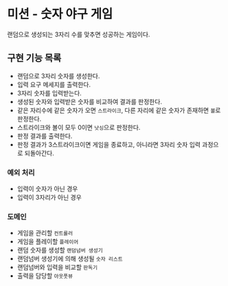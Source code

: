 # 미션 - 숫자 야구 게임
랜덤으로 생성되는 3자리 수를 맞추면 성공하는 게임이다.

## 구현 기능 목록
- 랜덤으로 3자리 숫자를 생성한다.
- 입력 요구 메세지를 출력한다.
- 3자리 숫자를 입력받는다.
- 생성된 숫자와 입력받은 숫자를 비교하여 결과를 판정한다.
- 같은 자리수에 같은 숫자가 오면 `스트라이크`, 다른 자리에 같은 숫자가 존재하면 `볼`로 판정한다.
- 스트라이크와 볼이 모두 0이면 `낫싱`으로 판정한다.
- 판정 결과를 출력한다.
- 판정 결과가 3스트라이크이면 게임을 종료하고, 아니라면 3자리 숫자 입력 과정으로 되돌아간다.

### 예외 처리
- 입력이 숫자가 아닌 경우
- 입력이 3자리가 아닌 경우

### 도메인
- 게임을 관리할 `컨트롤러`
- 게임을 플레이할 `플레이어`
- 랜덤 숫자를 생성할 `랜덤넘버 생성기`
- 랜덤넘버 생성기에 의해 생성될 `숫자 리스트`
- 랜덤넘버와 입력을 비교할 `판독기`
- 출력을 담당할 `아웃풋뷰`

